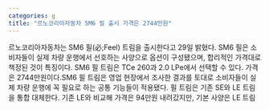 ```yaml
---
categories: g
title: "르노코리아자동차 SM6 필 출시 가격은 2744만원"
---
```

르노코리아자동차는 SM6 필(必;Feel) 트림을 출시한다고 29일 밝혔다. SM6 필은 소비자들이 실제 차량 운행에서 선호하는 사양으로 옵션이 구성됐으며, 합리적인 가격대로 책정된 것이 특징이다. SM6 필 트림은 TCe 260과 2.0 LPe에서 선택할 수 있다. 가격은 2744만원이다.SM6 필 트림은 영업 현장에서 조사한 결과를 토대로 소비자들이 실제 차량 운행에 꼭 필요로 하는 공통 기능들이 적용됐다. 필 트림은 기존 SE와 LE 트림을 통합 대체한다. 기존 LE와 비교해 가격은 94만원 내려갔지만, 기본 사양은 LE 트림